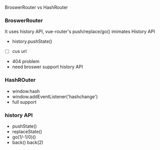 BroswerRouter vs HashRouter

### BroswerRouter

It uses history API,  vue-router's push/replace/go() imimates History API
- history.pushState()
 - [ ] cus url 
- 404 problem
- need broswer support history API

### HashROuter
- window.hash
- window.addEventListener('hashchange')
- full support


### history API
- pushState()
- replaceState()
- go(1/-1/0)()
- back() back(2)
